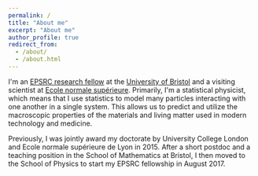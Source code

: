 ```yaml
---
permalink: /
title: "About me"
excerpt: "About me"
author_profile: true
redirect_from: 
  - /about/
  - /about.html
---
```


I'm an [EPSRC research fellow](https://epsrc.ukri.org/about/people/michaelfaulkner/) at the [University of Bristol](https://research-information.bristol.ac.uk/en/persons/michael-faulkner(76c7604a-6db1-4d4f-948e-db5a1f7afc2b).html) and a visiting scientist at [Ecole normale supérieure](http://www.phys.ens.fr/?lang=fr). Primarily, I'm a statistical physicist, which means that I use statistics to model many particles interacting with one another in a single system. This allows us to predict and utilize the macroscopic properties of the materials and living matter used in modern technology and medicine. 


Previously, I was jointly award my doctorate by University College London and Ecole normale supérieure de Lyon in 2015.  After a short postdoc and a teaching position in the School of Mathematics at Bristol, I then moved to the School of Physics to start my EPSRC fellowship in August 2017.

<!---
My research is centred on statistical physics, which means that I use statistics to model many particles interacting with one another in a single system. This allows us to predict and utilize the macroscopic properties of the materials and living matter used in modern technology and medicine. A lot of my time is spent developing computational algorithms to do this. This has led to collaborations with statisticians working in data science, where the same Markov-chain Monte Carlo methods are used. For more details, please see my [research page](/research/).
-->

<!---
We use computational algorithms to develop and apply our models. A large amount of my time is therefore spent developing Markov-chain Monte Carlo algorithms. This has led to collaborations with statisticians working in data science, where the same methods are used. 
-->

<!---
My main focus is on the statistical physics of real and emergent long-range interactions, and their relationship with phase transitions in condensed matter. One application of my work is superconductivity, which is a state in which the electrical resistance of certain materials becomes zero at low temperatures. Two-dimensional and layered superconducting materials are governed by emergent long-range interactions, which drive a phase transition between the normal and superconducting states. I’m currently further developing [my model](https://journals.aps.org/prb/abstract/10.1103/PhysRevB.91.155412) of the mechanics of the phase transition to improve its predictive power.
 
I also model long-range electrical interactions in biological physics and soft condensed matter, which are key to understanding a broad range of physical phenomena from protein folding in biological cells to ionic fluids in battery technology. We recently designed a [new Markov-chain Monte Carlo algorithm](https://aip.scitation.org/doi/10.1063/1.5036638) for simulating electrical interactions, which we expect to outperform other modern methods when applied to these electrically charged systems.

The above work straddles the boundary between statistical physics and Bayesian computation in statistics. I also collaborate with statisticians to develop Markov-chain Monte Carlo algorithms for computational data science, where applicable examples include climate systems, political polling, and large-scale clinical trials in medical research. Over the next few years, we aim to make further connections between the Bayesian and physical worlds to complement my work developing new computational methods for them both.
-->
